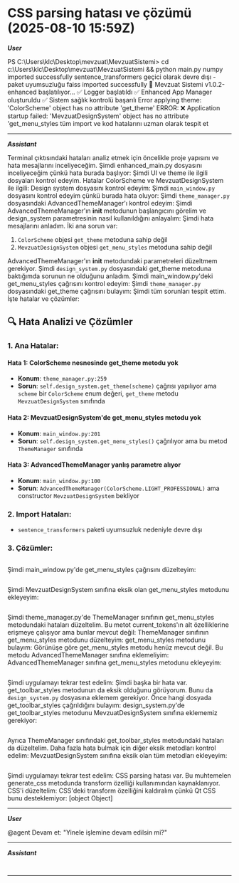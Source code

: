<!-- Generated by SpecStory -->

# CSS parsing hatası ve çözümü (2025-08-10 15:59Z)

_**User**_

PS C:\Users\klc\Desktop\mevzuat\MevzuatSistemi> cd c:\Users\klc\Desktop\mevzuat\MevzuatSistemi && python main.py
numpy imported successfully
sentence_transformers geçici olarak devre dışı - paket uyumsuzluğu
faiss imported successfully
🚀 Mevzuat Sistemi v1.0.2-enhanced başlatılıyor...
✅ Logger başlatıldı
✅ Enhanced App Manager oluşturuldu
✅ Sistem sağlık kontrolü başarılı
Error applying theme: 'ColorScheme' object has no attribute 'get_theme'
ERROR: ❌ Application startup failed: 'MevzuatDesignSystem' object has no attribute 'get_menu_styles tüm import ve kod hatalarını uzman olarak tespit et

---

_**Assistant**_

Terminal çıktısındaki hataları analiz etmek için öncelikle proje yapısını ve hata mesajlarını inceliyeceğim. Şimdi enhanced_main.py dosyasını inceliyeceğim çünkü hata burada başlıyor: Şimdi UI ve theme ile ilgili dosyaları kontrol edeyim. Hatalar ColorScheme ve MevzuatDesignSystem ile ilgili: Design system dosyasını kontrol edeyim: Şimdi `main_window.py` dosyasını kontrol edeyim çünkü burada hata oluyor: Şimdi `theme_manager.py` dosyasındaki AdvancedThemeManager'ı kontrol edeyim: Şimdi AdvancedThemeManager'ın __init__ metodunun başlangıcını görelim ve design_system parametresinin nasıl kullanıldığını anlayalım: Şimdi hata mesajlarını anladım. İki ana sorun var:

1. `ColorScheme` objesi `get_theme` metoduna sahip değil
2. `MevzuatDesignSystem` objesi `get_menu_styles` metoduna sahip değil

AdvancedThemeManager'ın __init__ metodundaki parametreleri düzeltmem gerekiyor.  Şimdi `design_system.py` dosyasındaki get_theme metoduna baktığımda sorunun ne olduğunu anladım. Şimdi main_window.py'deki get_menu_styles çağrısını kontrol edeyim: Şimdi `theme_manager.py` dosyasındaki get_theme çağrısını bulayım: Şimdi tüm sorunları tespit ettim. İşte hatalar ve çözümler:

## 🔍 **Hata Analizi ve Çözümler**

### **1. Ana Hatalar:**

#### **Hata 1: ColorScheme nesnesinde get_theme metodu yok**
- **Konum**: `theme_manager.py:259`
- **Sorun**: `self.design_system.get_theme(scheme)` çağrısı yapılıyor ama `scheme` bir `ColorScheme` enum değeri, `get_theme` metodu `MevzuatDesignSystem` sınıfında

#### **Hata 2: MevzuatDesignSystem'de get_menu_styles metodu yok**  
- **Konum**: `main_window.py:201`
- **Sorun**: `self.design_system.get_menu_styles()` çağrılıyor ama bu metod `ThemeManager` sınıfında

#### **Hata 3: AdvancedThemeManager yanlış parametre alıyor**
- **Konum**: `main_window.py:100`
- **Sorun**: `AdvancedThemeManager(ColorScheme.LIGHT_PROFESSIONAL)` ama constructor `MevzuatDesignSystem` bekliyor

### **2. Import Hataları:**
- `sentence_transformers` paketi uyumsuzluk nedeniyle devre dışı

### **3. Çözümler:** 
```

```
Şimdi main_window.py'de get_menu_styles çağrısını düzelteyim: 
```

```
Şimdi MevzuatDesignSystem sınıfına eksik olan get_menu_styles metodunu ekleyeyim: 
```

```
Şimdi theme_manager.py'de ThemeManager sınıfının get_menu_styles metodundaki hataları düzeltelim. Bu metot current_tokens'ın alt özelliklerine erişmeye çalışıyor ama bunlar mevcut değil: ThemeManager sınıfının get_menu_styles metodunu düzelteyim: get_menu_styles metodunu bulayım: Görünüşe göre get_menu_styles metodu henüz mevcut değil. Bu metodu AdvancedThemeManager sınıfına eklemeliyim: AdvancedThemeManager sınıfına get_menu_styles metodunu ekleyeyim: 
```

```
Şimdi uygulamayı tekrar test edelim: Şimdi başka bir hata var. get_toolbar_styles metodunun da eksik olduğunu görüyorum. Bunu da `design_system.py` dosyasına eklemem gerekiyor. Önce hangi dosyada get_toolbar_styles çağrıldığını bulayım: design_system.py'de get_toolbar_styles metodunu MevzuatDesignSystem sınıfına eklememiz gerekiyor: 
```

```
Ayrıca ThemeManager sınıfındaki get_toolbar_styles metodundaki hataları da düzeltelim. Daha fazla hata bulmak için diğer eksik metodları kontrol edelim: MevzuatDesignSystem sınıfına eksik olan tüm metodları ekleyeyim: 
```

```
Şimdi uygulamayı tekrar test edelim: CSS parsing hatası var. Bu muhtemelen generate_css metodunda transform özelliği kullanımından kaynaklanıyor. CSS'i düzeltelim: CSS'deki transform özelliğini kaldıralım çünkü Qt CSS bunu desteklemiyor: [object Object]

---

_**User**_

@agent Devam et: "Yinele işlemine devam edilsin mi?"

---

_**Assistant**_


```

```

```

```


---

